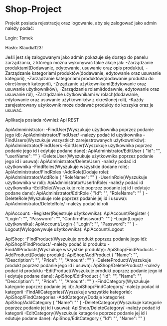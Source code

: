 # Shop-Project

Projekt posiada rejestrację oraz logowanie, aby się zalogować jako admin należy podać:

Login: Tomek 

Hasło: Klaudia123!

Jeśli jest się zalogowanym jako admin pokazuje się dostęp do panelu zarządzania, z którego można wykonywać takie akcje jak:
-Zarządzanie produktami(Dodawanie, edytowanie, usuwanie oraz opis produktu),
-Zarządzanie kategoriami produktów(dodawanie, edytowanie oraz usuwanie kategorii),
-Zarządzanie kategoriami produktów(dodawanie produktu do określonych kategorii),
-Zrządzanie użytkownikami(Edytowanie oraz usuwanie użytkowników),
-Zarządzanie rolami(dodawnie, edytowanie oraz usuwanie ról),
-Zarządzanie użytkownikami w rolach(dodawanie, edytowanie oraz usuwanie użytkowników z określonej roli),
-Każdy zarejestrowany użytkownik może dodawać produkty do koszyka oraz je usuwać.

Aplikacja posiada również Api REST

ApiAdmministrator:
-FindUser(Wyszukuje użytkownika poprzez podanie jego id): ApiAdministrator/FindUser/ -należy podać id użytkownika
-FindUsers(Wyszukuje wszystkich zarejestrowanych użytkowników): ApiAdministrator/FindUsers
-EditUser(Wyszukuje użytkownika poprzez podanie jego id i edytuje podane dane): ApiAdministrator/EditUser
{
    "id": "",
    "userName": ""
}
-DeleteUser(Wyszukuje użytkownika poprzez podanie jego id i usuwa): ApiAdministrator/DeleteUser/ -należy podać id użytkownika
-FindRoles(Wyszukuje wszystkie dodane role): ApiAdministrator/FindRoles
-AddRole(Dodaje role): ApiAdministrator/AddRole
{
    "RoleName": ""
}
-UserInRole(Wyszukuje uzytkownika w roli): ApiAdministrator/UserInRole/ -należy podać id użytkownika
-EditRole(Wyszukuje role poprzez podanie jej id i edytuje podane dane): ApiAdministrator/EditRole
{
    "Id": "",
    "RoleName": ""
}
-DeleteRole(Wyszukuje role poprzez podanie jej id i usuwa): ApiAdministrator/DeleteRole/ -należy podać id roli

ApiAccount:
-Register(Rejestruje użytkownika): ApiAccount/Register
{
    "Login": "",
    "Password": "",
    "ConfirmPassword": ""
}
-Login(Loguje użytkownika): ApiAccount/Login
{
    "Login": "",
    "Password": ""
}
-Logout(Wylogowywuje użytkownika): ApiAccount/Logout

ApiShop:
-FindProduct(Wyszukuje produkt poprzez podanie jego id): ApiShop/FindProduct/ -należy podać id produktu
-FindAllProducts(Wyszukuje wszystkie produkty): ApiShop/FindProducts
-AddProduct(Dodaje produkt): ApiShop/AddProduct
{
    "Name": "",
    "Description": "",
    "Price": "",
    "Amount": ""
}
-DeleteProduct(Wyszukuje produkt poprzez podanie jego id i usuwa): ApiShop/DeleteProduct/ -należy podać id produktu
-EditProduct(Wyszukuje produkt poprzez podanie jego id i edytuje podane dane): ApiShop/EditProduct
{
    "Id": "",
    "Name": "",
    "Description": "",
    "Price": "",
    "Amount": ""
}
-FindCategory(Wyszukuje kategorie poprzez podanie jej id): ApiShop/FindCategory/ -należy podać id kategorii
-FindAllCategories(Wyszukuje wszystkie kategorie): ApiShop/FindCategories
-AddCategory(Dodaje kategorie): ApiShop/AddCategory
{
    "Name": ""
}
-DeleteCategory(Wyszukuje kategorie poprzez podanie jej id i usuwa): ApiShop/DeleteCategory/ -należy podać id kategorii
-EditCategory(Wyszukuje katagorie poprzez podanie jej id i edutuje podane dane): ApiShop/EditCategory
{
    "Id": "",
    "Name": ""
}
